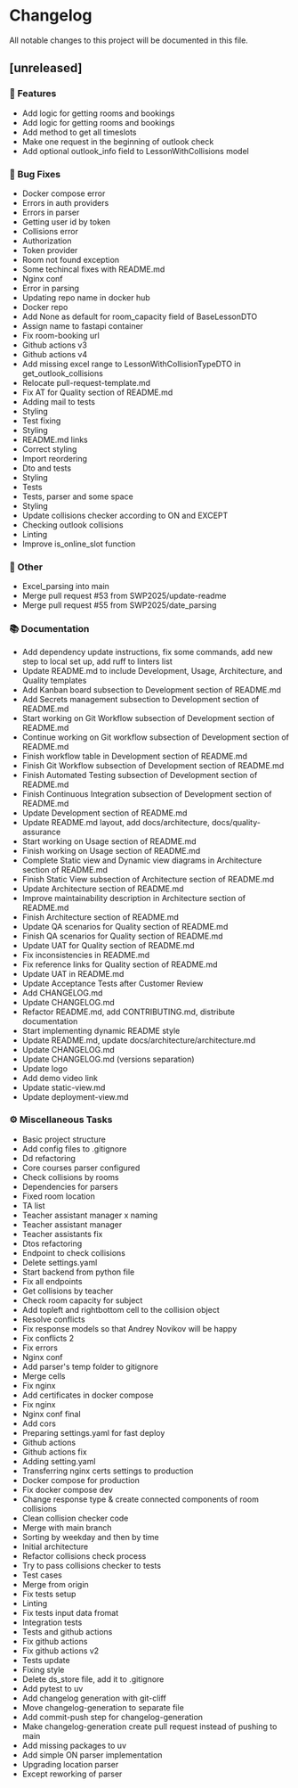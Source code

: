 # Changelog

All notable changes to this project will be documented in this file.

## [unreleased]

### 🚀 Features

- Add logic for getting rooms and bookings
- Add logic for getting rooms and bookings
- Add method to get all timeslots
- Make one request in the beginning of outlook check
- Add optional outlook_info field to LessonWithCollisions model

### 🐛 Bug Fixes

- Docker compose error
- Errors in auth providers
- Errors in parser
- Getting user id by token
- Collisions error
- Authorization
- Token provider
- Room not found exception
- Some techincal fixes with README.md
- Nginx conf
- Error in parsing
- Updating repo name in docker hub
- Docker repo
- Add None as default for room_capacity field of BaseLessonDTO
- Assign name to fastapi container
- Fix room-booking url
- Github actions v3
- Github actions v4
- Add missing excel range to LessonWithCollisionTypeDTO in get_outlook_collisions
- Relocate pull-request-template.md
- Fix AT for Quality section of README.md
- Adding mail to tests
- Styling
- Test fixing
- Styling
- README.md links
- Correct styling
- Import reordering
- Dto and tests
- Styling
- Tests
- Tests, parser and some space
- Styling
- Update collisions checker according to ON and EXCEPT
- Checking outlook collisions
- Linting
- Improve is_online_slot function

### 💼 Other

- Excel_parsing into main
- Merge pull request #53 from SWP2025/update-readme
- Merge pull request #55 from SWP2025/date_parsing

### 📚 Documentation

- Add dependency update instructions, fix some commands, add new step to local set up, add ruff to linters list
- Update README.md to include Development, Usage, Architecture, and Quality templates
- Add Kanban board subsection to Development section of README.md
- Add Secrets management subsection to Development section of README.md
- Start working on Git Workflow subsection of Development section of README.md
- Continue working on Git workflow subsection of Development section of README.md
- Finish workflow table in Development section of README.md
- Finish Git Workflow subsection of Development section of README.md
- Finish Automated Testing subsection of Development section of README.md
- Finish Continuous Integration subsection of Development section of README.md
- Update Development section of README.md
- Update README.md layout, add docs/architecture, docs/quality-assurance
- Start working on Usage section of README.md
- Finish working on Usage section of README.md
- Complete Static view and Dynamic view diagrams in Architecture section of README.md
- Finish Static View subsection of Architecture section of README.md
- Update Architecture section of README.md
- Improve maintainability description in Architecture section of README.md
- Finish Architecture section of README.md
- Update QA scenarios for Quality section of README.md
- Finish QA scenarios for Quality section of README.md
- Update UAT for Quality section of README.md
- Fix inconsistencies in README.md
- Fix reference links for Quality section of README.md
- Update UAT in README.md
- Update Acceptance Tests after Customer Review
- Add CHANGELOG.md
- Update CHANGELOG.md
- Refactor README.md, add CONTRIBUTING.md, distribute documentation
- Start implementing dynamic README style
- Update README.md, update docs/architecture/architecture.md
- Update CHANGELOG.md
- Update CHANGELOG.md (versions separation)
- Update logo
- Add demo video link
- Update static-view.md
- Update deployment-view.md

### ⚙️ Miscellaneous Tasks

- Basic project structure
- Add config files to .gitignore
- Dd refactoring
- Core courses parser configured
- Check collisions by rooms
- Dependencies for parsers
- Fixed room location
- TA list
- Teacher assistant manager x naming
- Teacher assistant manager
- Teacher assistants fix
- Dtos refactoring
- Endpoint to check collisions
- Delete settings.yaml
- Start backend from python file
- Fix all endpoints
- Get collisions by teacher
- Check room capacity for subject
- Add topleft and rightbottom cell to the collision object
- Resolve conflicts
- Fix response models so that Andrey Novikov will be happy
- Fix conflicts 2
- Fix errors
- Nginx conf
- Add parser's temp folder to gitignore
- Merge cells
- Fix nginx
- Add certificates in docker compose
- Fix nginx
- Nginx conf final
- Add cors
- Preparing settings.yaml for fast deploy
- Github actions
- Github actions fix
- Adding setting.yaml
- Transferring nginx certs settings to production
- Docker compose for production
- Fix docker compose dev
- Change response type & create connected components of room collisions
- Clean collision checker code
- Merge with main branch
- Sorting by weekday and then by time
- Initial architecture
- Refactor collisions check process
- Try to pass collisions checker to tests
- Test cases
- Merge from origin
- Fix tests setup
- Linting
- Fix tests input data fromat
- Integration tests
- Tests and github actions
- Fix github actions
- Fix github actions v2
- Tests update
- Fixing style
- Delete ds_store file, add it to .gitignore
- Add pytest to uv
- Add changelog generation with git-cliff
- Move changelog-generation to separate file
- Add commit-push step for changelog-generation
- Make changelog-generation create pull request instead of pushing to main
- Add missing packages to uv
- Add simple ON parser implementation
- Upgrading location parser
- Except reworking of parser

<!-- generated by git-cliff -->
